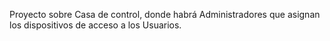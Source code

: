 Proyecto sobre Casa de control, donde habrá Administradores que asignan los dispositivos de acceso a los Usuarios.
